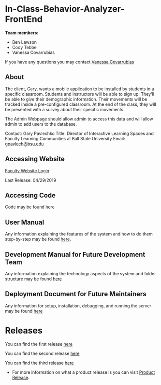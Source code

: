# In-Class-Behavior-Analyzer-FrontEnd

**Team members:**
  
  * Ben Lawson
  * Cody Tebbe
  * Vanessa Covarrubias

If you have any questions you may contact [Vanessa Covarrubias](mailto:vmcovarrubia@bsu.edu)  

## About

The client, Gary, wants a mobile application to be installed by students in a specific classroom. Students and instructors will be able to sign up. They'll be able to give their demographic information. Their movements will be tracked inside a pre-configured classroom. At the end of the class, they will be presented with a survey about their specific movements. 

The Admin Webpage should allow admin to access this data and will allow admin to add users to the database.

Contact: Gary Pavlechko
Title: Director of Interactive Learning Spaces and Faculty Learning Communities at Ball State University
Email: gpavlech@bsu.edu

## Accessing Website
[Faculty Website Login](http://icba.us-east-2.elasticbeanstalk.com/accounts/login/?next=/faculty/)

Last Release: 04/29/2019

## Accessing Code 
Code may be found [here](https://github.com/VanessaC97/In-Class-Behavior-Analyzer-FrontEnd)

## User Manual
Any information explaining the features of the system and how to do them step-by-step may be found [here](https://github.com/Tebbee/In-Class-Behavior-Analyzer-FrontEnd/blob/master/User%20Manual/Faculty%20Site%20User%20Manual.md).

## Development Manual for Future Development Team
Any information explaining the technology aspects of the system and folder structure may be found [here](https://github.com/KarlMarx4701/In-Class-Behavior-Analyzer-Backend/blob/master/Documentation/DEVELOPMENT_MANUAL.md)

## Deployment Document for Future Maintainers
Any information for setup, installation, debugging, and running the server may be found [here](https://github.com/KarlMarx4701/In-Class-Behavior-Analyzer-Backend/blob/master/Documentation/USER_MANUAL.md)


# Releases 
You can find the first release [here](https://github.com/Tebbee/In-Class-Behavior-Analyzer-FrontEnd/releases/tag/v1.0.0)

You can find the second release [here](https://github.com/Tebbee/In-Class-Behavior-Analyzer-FrontEnd/releases/tag/v1.1.0)

You can find the third release [here](https://github.com/VanessaC97/In-Class-Behavior-Analyzer-FrontEnd/releases/tag/v3.0.0)

* For more information on what a product release is you can visit [Product Release](https://www.techopedia.com/definition/24628/product-release-software).

